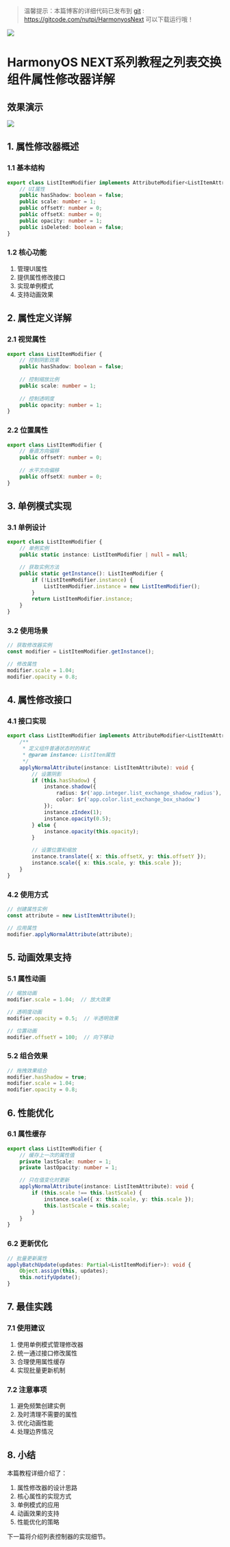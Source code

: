 > 温馨提示：本篇博客的详细代码已发布到 [git](https://gitcode.com/nutpi/HarmonyosNext) : https://gitcode.com/nutpi/HarmonyosNext 可以下载运行哦！

![](../images/img_ebd152fa.png)
# HarmonyOS NEXT系列教程之列表交换组件属性修改器详解
## 效果演示

![](../images/img_f8c8cab3.png)
## 1. 属性修改器概述

### 1.1 基本结构
```typescript
export class ListItemModifier implements AttributeModifier<ListItemAttribute> {
    // UI属性
    public hasShadow: boolean = false;
    public scale: number = 1;
    public offsetY: number = 0;
    public offsetX: number = 0;
    public opacity: number = 1;
    public isDeleted: boolean = false;
}
```

### 1.2 核心功能
1. 管理UI属性
2. 提供属性修改接口
3. 实现单例模式
4. 支持动画效果

## 2. 属性定义详解

### 2.1 视觉属性
```typescript
export class ListItemModifier {
    // 控制阴影效果
    public hasShadow: boolean = false;
    
    // 控制缩放比例
    public scale: number = 1;
    
    // 控制透明度
    public opacity: number = 1;
}
```

### 2.2 位置属性
```typescript
export class ListItemModifier {
    // 垂直方向偏移
    public offsetY: number = 0;
    
    // 水平方向偏移
    public offsetX: number = 0;
}
```

## 3. 单例模式实现

### 3.1 单例设计
```typescript
export class ListItemModifier {
    // 单例实例
    public static instance: ListItemModifier | null = null;

    // 获取实例方法
    public static getInstance(): ListItemModifier {
        if (!ListItemModifier.instance) {
            ListItemModifier.instance = new ListItemModifier();
        }
        return ListItemModifier.instance;
    }
}
```

### 3.2 使用场景
```typescript
// 获取修改器实例
const modifier = ListItemModifier.getInstance();

// 修改属性
modifier.scale = 1.04;
modifier.opacity = 0.8;
```

## 4. 属性修改接口

### 4.1 接口实现
```typescript
export class ListItemModifier implements AttributeModifier<ListItemAttribute> {
    /**
     * 定义组件普通状态时的样式
     * @param instance: ListItem属性
     */
    applyNormalAttribute(instance: ListItemAttribute): void {
        // 设置阴影
        if (this.hasShadow) {
            instance.shadow({
                radius: $r('app.integer.list_exchange_shadow_radius'),
                color: $r('app.color.list_exchange_box_shadow')
            });
            instance.zIndex(1);
            instance.opacity(0.5);
        } else {
            instance.opacity(this.opacity);
        }

        // 设置位置和缩放
        instance.translate({ x: this.offsetX, y: this.offsetY });
        instance.scale({ x: this.scale, y: this.scale });
    }
}
```

### 4.2 使用方式
```typescript
// 创建属性实例
const attribute = new ListItemAttribute();

// 应用属性
modifier.applyNormalAttribute(attribute);
```

## 5. 动画效果支持

### 5.1 属性动画
```typescript
// 缩放动画
modifier.scale = 1.04;  // 放大效果

// 透明度动画
modifier.opacity = 0.5;  // 半透明效果

// 位置动画
modifier.offsetY = 100;  // 向下移动
```

### 5.2 组合效果
```typescript
// 拖拽效果组合
modifier.hasShadow = true;
modifier.scale = 1.04;
modifier.opacity = 0.8;
```

## 6. 性能优化

### 6.1 属性缓存
```typescript
export class ListItemModifier {
    // 缓存上一次的属性值
    private lastScale: number = 1;
    private lastOpacity: number = 1;

    // 只在值变化时更新
    applyNormalAttribute(instance: ListItemAttribute): void {
        if (this.scale !== this.lastScale) {
            instance.scale({ x: this.scale, y: this.scale });
            this.lastScale = this.scale;
        }
    }
}
```

### 6.2 更新优化
```typescript
// 批量更新属性
applyBatchUpdate(updates: Partial<ListItemModifier>): void {
    Object.assign(this, updates);
    this.notifyUpdate();
}
```

## 7. 最佳实践

### 7.1 使用建议
1. 使用单例模式管理修改器
2. 统一通过接口修改属性
3. 合理使用属性缓存
4. 实现批量更新机制

### 7.2 注意事项
1. 避免频繁创建实例
2. 及时清理不需要的属性
3. 优化动画性能
4. 处理边界情况

## 8. 小结

本篇教程详细介绍了：
1. 属性修改器的设计思路
2. 核心属性的实现方式
3. 单例模式的应用
4. 动画效果的支持
5. 性能优化的策略

下一篇将介绍列表控制器的实现细节。
